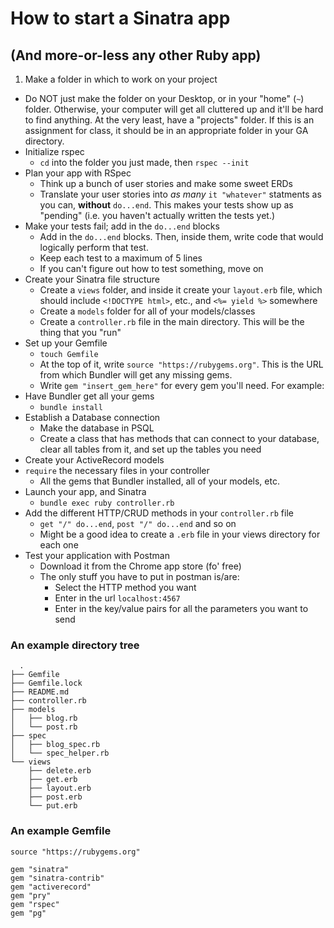# How to start a Sinatra app
## (And more-or-less any other Ruby app)

1. Make a folder in which to work on your project
  - Do NOT just make the folder on your Desktop, or in your "home" (`~`) folder. Otherwise, your computer will get all cluttered up and it'll be hard to find anything. At the very least, have a "projects" folder. If this is an assignment for class, it should be in an appropriate folder in your GA directory.
- Initialize rspec
  - `cd` into the folder you just made, then `rspec --init`
- Plan your app with RSpec
  - Think up a bunch of user stories and make some sweet ERDs
  - Translate your user stories into *as many* `it "whatever"` statments as you can, **without** `do...end`. This makes your tests show up as "pending" (i.e. you haven't actually written the tests yet.)
- Make your tests fail; add in the `do...end` blocks
  - Add in the `do...end` blocks. Then, inside them, write code that would logically perform that test.
  - Keep each test to a maximum of 5 lines
  - If you can't figure out how to test something, move on
- Create your Sinatra file structure
  - Create a `views` folder, and inside it create your `layout.erb` file, which should include `<!DOCTYPE html>`, etc., and `<%= yield %>` somewhere
  - Create a `models` folder for all of your models/classes
  - Create a `controller.rb` file in the main directory. This will be the thing that you "run"
- Set up your Gemfile
  - `touch Gemfile`
  - At the top of it, write `source "https://rubygems.org"`. This is the URL from which Bundler will get any missing gems.
  - Write `gem "insert_gem_here"` for every gem you'll need. For example:
- Have Bundler get all your gems
  - `bundle install`
- Establish a Database connection
  - Make the database in PSQL
  - Create a class that has methods that can connect to your database, clear all tables from it, and set up the tables you need
- Create your ActiveRecord models
- `require` the necessary files in your controller
  - All the gems that Bundler installed, all of your models, etc.
- Launch your app, and Sinatra
  - `bundle exec ruby controller.rb`
- Add the different HTTP/CRUD methods in your `controller.rb` file
  - `get "/" do...end`, `post "/" do...end` and so on
  - Might be a good idea to create a `.erb` file in your views directory for each one
- Test your application with Postman
  - Download it from the Chrome app store (fo' free)
  - The only stuff you have to put in postman is/are:
    - Select the HTTP method you want
    - Enter in the url `localhost:4567`
    - Enter in the key/value pairs for all the parameters you want to send

### An example directory tree
```
  .
├── Gemfile
├── Gemfile.lock
├── README.md
├── controller.rb
├── models
│   ├── blog.rb
│   └── post.rb
├── spec
│   ├── blog_spec.rb
│   └── spec_helper.rb
└── views
    ├── delete.erb
    ├── get.erb
    ├── layout.erb
    ├── post.erb
    └── put.erb
```

### An example Gemfile
```
source "https://rubygems.org"

gem "sinatra"
gem "sinatra-contrib"
gem "activerecord"
gem "pry"
gem "rspec"
gem "pg"
```
